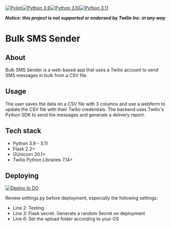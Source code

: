 [![Pylint](https://github.com/RAHB-REALTORS-Association/sms-sender/actions/workflows/pylint.yml/badge.svg?branch=master)](https://github.com/RAHB-REALTORS-Association/sms-sender/actions/workflows/pylint.yml)[![Python 3.9](https://github.com/RAHB-REALTORS-Association/sms-sender/actions/workflows/python-3.9.yml/badge.svg?branch=master)](https://github.com/RAHB-REALTORS-Association/sms-sender/actions/workflows/python-3.9.yml)[![Python 3.10](https://github.com/RAHB-REALTORS-Association/sms-sender/actions/workflows/python-3.10.yml/badge.svg?branch=master)](https://github.com/RAHB-REALTORS-Association/sms-sender/actions/workflows/python-3.10.yml)[![Python 3.11](https://github.com/RAHB-REALTORS-Association/sms-sender/actions/workflows/python-3.11.yml/badge.svg?branch=master)](https://github.com/RAHB-REALTORS-Association/sms-sender/actions/workflows/python-3.11.yml)

***Notice: this project is not supported or endorsed by Twilio Inc. in any way***

# Bulk SMS Sender

## About
Bulk SMS Sender is a web-based app that uses a Twilio account to send SMS messages in bulk from a CSV file.

## Usage
The user saves the data on a CSV file with 3 columns and use a webform to update the CSV file with their Twilio credentials. The backend uses
Twilio's Python SDK to send the messages and generate a delivery report.

## Tech stack
- Python 3.9 - 3.11
- Flask 2.2+
- GUnicorn 20.1+
- Twilio Python Libraries 7.14+

## Deploying

[![Deploy to DO](https://www.deploytodo.com/do-btn-blue.svg)](https://cloud.digitalocean.com/apps/new?repo=https://github.com/RAHB-REALTORS-Association/sms-sender/tree/master)

Review settings.py before deployment, especially the following settings:
- Line 2: Testing
- Line 3: Flask secret. Generate a random Secret on deployment
- Line 6: Set the upload folder according to your OS
